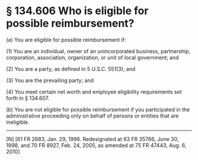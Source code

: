 # § 134.606   Who is eligible for possible reimbursement?

(a) You are eligible for possible reimbursement if: 


(1) You are an individual, owner of an unincorporated business, partnership, corporation, association, organization, or unit of local government; and


(2) You are a party, as defined in 5 U.S.C. 551(3); and


(3) You are the prevailing party; and


(4) You meet certain net worth and employee eligibility requirements set forth in § 134.607.


(b) You are not eligible for possible reimbursement if you participated in the administrative proceeding only on behalf of persons or entities that are ineligible.



---

[N] [61 FR 2683, Jan. 29, 1996. Redesignated at 63 FR 35766, June 30, 1998, and 70 FR 8927, Feb. 24, 2005, as amended at 75 FR 47443, Aug. 6, 2010]




